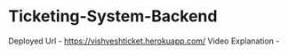 # Ticketing-System-Backend

Deployed Url - https://vishveshticket.herokuapp.com/
Video Explanation - 
